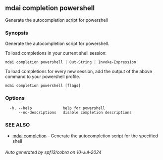 ## mdai completion powershell

Generate the autocompletion script for powershell

### Synopsis

Generate the autocompletion script for powershell.

To load completions in your current shell session:

	mdai completion powershell | Out-String | Invoke-Expression

To load completions for every new session, add the output of the above command
to your powershell profile.


```
mdai completion powershell [flags]
```

### Options

```
  -h, --help              help for powershell
      --no-descriptions   disable completion descriptions
```

### SEE ALSO

* [mdai completion](mdai_completion.md)	 - Generate the autocompletion script for the specified shell

###### Auto generated by spf13/cobra on 10-Jul-2024
